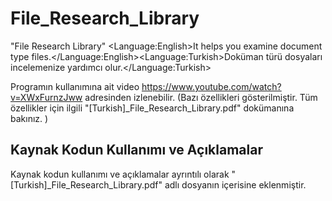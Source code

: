 # File_Research_Library
"File Research Library" &lt;Language:English>It helps you examine document type files.&lt;/Language:English>&lt;Language:Turkish>Doküman türü dosyaları incelemenize yardımcı olur.&lt;/Language:Turkish>

Programın kullanımına ait video https://www.youtube.com/watch?v=XWxFurnzJww adresinden izlenebilir. (Bazı özellikleri gösterilmiştir. Tüm özellikler için ilgili "[Turkish]_File_Research_Library.pdf" dokümanına bakınız. )


Kaynak Kodun Kullanımı ve Açıklamalar
-----------------------------------------
Kaynak kodun kullanımı ve açıklamalar ayrıntılı olarak "[Turkish]_File_Research_Library.pdf" adlı dosyanın içerisine eklenmiştir.

